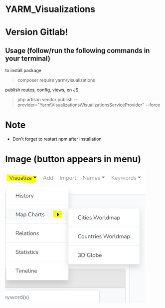 ﻿# YARM_Visualizations
# Version Gitlab!

## Usage (follow/run the following commands in your terminal)

to install package

> composer require yarm/visualizations

publish routes, config, views, en JS
> php artisan vendor:publish --provider="Yarm\Visualizations\VisualizationsServiceProvider" --force

 
# Note
* Don't forget to restart npm after installation

# Image (button appears in menu)
![img.png](img.png)
